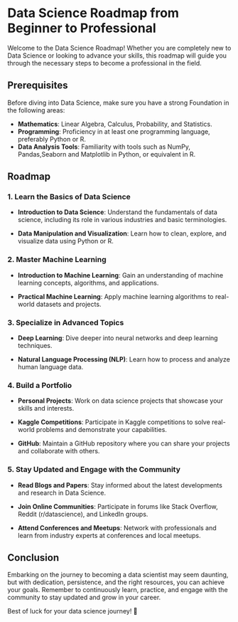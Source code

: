 # Data Science Roadmap from Beginner to Professional

Welcome to the Data Science Roadmap! Whether you are completely new to Data Science or looking to advance your skills, this roadmap will guide you through the necessary steps to become a professional in the field.

## Prerequisites

Before diving into Data Science, make sure you have a strong Foundation in the following areas:

- **Mathematics**: Linear Algebra, Calculus, Probability, and Statistics.
- **Programming**: Proficiency in at least one programming language, preferably Python or R.
- **Data Analysis Tools**: Familiarity with tools such as NumPy, Pandas,Seaborn and Matplotlib in Python, or equivalent in R.

## Roadmap

### 1. Learn the Basics of Data Science

- **Introduction to Data Science**: Understand the fundamentals of data science, including its role in various industries and basic terminologies.
  
- **Data Manipulation and Visualization**: Learn how to clean, explore, and visualize data using Python or R.

### 2. Master Machine Learning

- **Introduction to Machine Learning**: Gain an understanding of machine learning concepts, algorithms, and applications.

- **Practical Machine Learning**: Apply machine learning algorithms to real-world datasets and projects.

### 3. Specialize in Advanced Topics

- **Deep Learning**: Dive deeper into neural networks and deep learning techniques.

- **Natural Language Processing (NLP)**: Learn how to process and analyze human language data.

### 4. Build a Portfolio

- **Personal Projects**: Work on data science projects that showcase your skills and interests.

- **Kaggle Competitions**: Participate in Kaggle competitions to solve real-world problems and demonstrate your capabilities.

- **GitHub**: Maintain a GitHub repository where you can share your projects and collaborate with others.

### 5. Stay Updated and Engage with the Community

- **Read Blogs and Papers**: Stay informed about the latest developments and research in Data Science.

- **Join Online Communities**: Participate in forums like Stack Overflow, Reddit (r/datascience), and LinkedIn groups.

- **Attend Conferences and Meetups**: Network with professionals and learn from industry experts at conferences and local meetups.

## Conclusion

Embarking on the journey to becoming a data scientist may seem daunting, but with dedication, persistence, and the right resources, you can achieve your goals. Remember to continuously learn, practice, and engage with the community to stay updated and grow in your career.

Best of luck for your data science journey! 🚀
